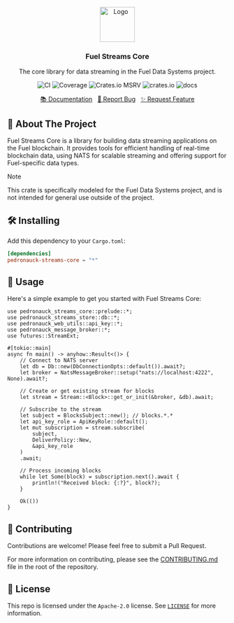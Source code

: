 <br/>
<div align="center">
    <a href="https://github.com/fuellabs/data-systems">
        <img src="https://fuellabs.notion.site/image/https%3A%2F%2Fprod-files-secure.s3.us-west-2.amazonaws.com%2F9ff3607d-8974-46e8-8373-e2c96344d6ff%2F81a0a0d9-f3c7-4ccb-8af5-40ca8a4140f9%2FFUEL_Symbol_Circle_Green_RGB.png?table=block&id=cb8fc88a-4fc3-4f28-a974-9c318a65a2c6&spaceId=9ff3607d-8974-46e8-8373-e2c96344d6ff&width=2000&userId=&cache=v2" alt="Logo" width="80" height="80">
    </a>
    <h3 align="center">Fuel Streams Core</h3>
    <p align="center">
        The core library for data streaming in the Fuel Data Systems project.
    </p>
    <p align="center">
        <a href="https://github.com/FuelLabs/data-systems/actions/workflows/ci.yaml" style="text-decoration: none;">
            <img src="https://github.com/FuelLabs/data-systems/actions/workflows/ci.yaml/badge.svg?branch=main" alt="CI">
        </a>
        <a href="https://codecov.io/gh/FuelLabs/data-systems" style="text-decoration: none;">
            <img src="https://codecov.io/gh/FuelLabs/data-systems/graph/badge.svg?token=1zna00scwj" alt="Coverage">
        </a>
        <a href="https://crates.io/crates/pedronauck-streams-core" style="text-decoration: none;">
            <img alt="Crates.io MSRV" src="https://img.shields.io/crates/msrv/pedronauck-streams-core">
        </a>
        <a href="https://crates.io/crates/pedronauck-streams-core" style="text-decoration: none;">
            <img src="https://img.shields.io/crates/v/pedronauck-streams-core?label=latest" alt="crates.io">
        </a>
        <a href="https://docs.rs/pedronauck-streams-core/" style="text-decoration: none;">
            <img src="https://docs.rs/pedronauck-streams-core/badge.svg" alt="docs">
        </a>
    </p>
    <p align="center">
        <a href="https://docs.rs/pedronauck-streams-core">📚 Documentation</a>
        <span>&nbsp;</span>
        <a href="https://github.com/fuellabs/data-systems/issues/new?labels=bug&template=bug-report---.md">🐛 Report Bug</a>
        <span>&nbsp;</span>
        <a href="https://github.com/fuellabs/data-systems/issues/new?labels=enhancement&template=feature-request---.md">✨ Request Feature</a>
    </p>
</div>

## 📝 About The Project

Fuel Streams Core is a library for building data streaming applications on the Fuel blockchain. It provides tools for efficient handling of real-time blockchain data, using NATS for scalable streaming and offering support for Fuel-specific data types.

> [!NOTE]
> This crate is specifically modeled for the Fuel Data Systems project, and is not intended for general use outside of the project.

## 🛠️ Installing

Add this dependency to your `Cargo.toml`:

```toml
[dependencies]
pedronauck-streams-core = "*"
```

## 🚀 Usage

Here's a simple example to get you started with Fuel Streams Core:

```rust,no_run
use pedronauck_streams_core::prelude::*;
use pedronauck_streams_store::db::*;
use pedronauck_web_utils::api_key::*;
use pedronauck_message_broker::*;
use futures::StreamExt;

#[tokio::main]
async fn main() -> anyhow::Result<()> {
    // Connect to NATS server
    let db = Db::new(DbConnectionOpts::default()).await?;
    let broker = NatsMessageBroker::setup("nats://localhost:4222", None).await?;

    // Create or get existing stream for blocks
    let stream = Stream::<Block>::get_or_init(&broker, &db).await;

    // Subscribe to the stream
    let subject = BlocksSubject::new(); // blocks.*.*
    let api_key_role = ApiKeyRole::default();
    let mut subscription = stream.subscribe(
        subject,
        DeliverPolicy::New,
        &api_key_role
    )
    .await;

    // Process incoming blocks
    while let Some(block) = subscription.next().await {
        println!("Received block: {:?}", block?);
    }

    Ok(())
}
```

## 🤝 Contributing

Contributions are welcome! Please feel free to submit a Pull Request.

For more information on contributing, please see the [CONTRIBUTING.md](../../CONTRIBUTING.md) file in the root of the repository.

## 📜 License

This repo is licensed under the `Apache-2.0` license. See [`LICENSE`](../../LICENSE) for more information.
